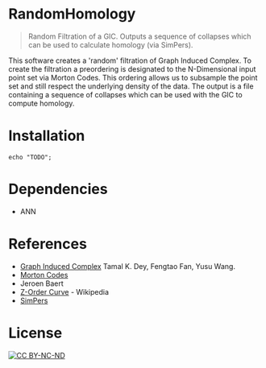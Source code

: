 # RandomHomology
> Random Filtration of a GIC. Outputs a sequence of collapses which can be used to 
calculate homology (via SimPers).

This software creates a 'random' filtration of Graph Induced Complex. To create the 
filtration a preordering is designated to the N-Dimensional input point set via Morton 
Codes. This ordering 
allows us to subsample the point set and still respect the underlying density of the 
data. The output is a file containing a sequence of collapses which can be used with the 
GIC to compute 
homology.



# Installation
```
echo "TODO";
```

# Dependencies
- ANN

# References
 - [Graph Induced Complex](http://web.cse.ohio-state.edu/~tamaldey/GIC/gic.html) Tamal 
K. Dey, Fengtao Fan, Yusu Wang.
 - [Morton 
Codes](http://www.forceflow.be/2013/10/07/morton-encodingdecoding-through-bit-interleaving-implementations/) 
- Jeroen Baert
 - [Z-Order Curve](https://en.wikipedia.org/wiki/Z-order_curve) - Wikipedia
 - [SimPers](http://web.cse.ohio-state.edu/~tamaldey/SimpPers/SimpPers-software/)

# License
[![CC 
BY-NC-ND](https://licensebuttons.net/l/by-nc-nd/4.0/88x31.png)](https://creativecommons.org/licenses/)

